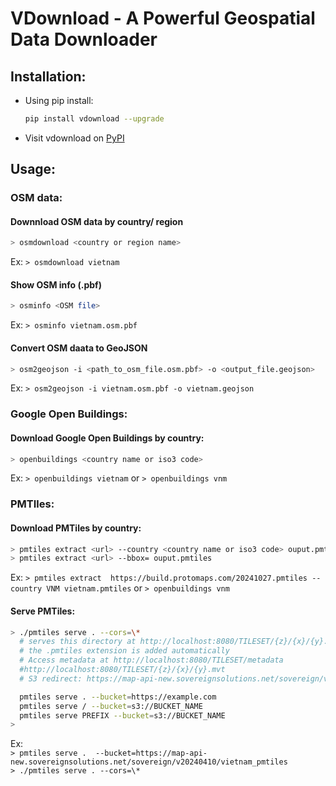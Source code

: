 # VDownload - A Powerful Geospatial Data Downloader

## Installation: 
- Using pip install: 
  ``` bash 
  pip install vdownload --upgrade
  ```
    
- Visit vdownload on [PyPI](https://pypi.org/project/vdownload/)

## Usage:

### OSM data:
#### Downnload OSM data by country/ region
  ``` bash 
  > osmdownload <country or region name>
  ```
Ex: `> osmdownload vietnam` 

#### Show OSM info (.pbf)
  ``` bash 
  > osminfo <OSM file>
  ```
Ex: `> osminfo vietnam.osm.pbf` 

#### Convert OSM daata to GeoJSON
  ``` bash 
  > osm2geojson -i <path_to_osm_file.osm.pbf> -o <output_file.geojson>
  ```
Ex: `> osm2geojson -i vietnam.osm.pbf -o vietnam.geojson` 

### Google Open Buildings:
#### Download Google Open Buildings by country:
  ``` bash 
  > openbuildings <country name or iso3 code>
  ```
Ex: `> openbuildings vietnam` or `> openbuildings vnm`

### PMTIles:
#### Download PMTiles by country:
  ``` bash 
  > pmtiles extract <url> --country <country name or iso3 code> ouput.pmtiles
  > pmtiles extract <url> --bbox= ouput.pmtiles
  ```
Ex: `> pmtiles extract  https://build.protomaps.com/20241027.pmtiles --country VNM vietnam.pmtiles` or `> openbuildings vnm`
  

#### Serve PMTiles:
  ``` bash 
  > ./pmtiles serve . --cors=\*
    # serves this directory at http://localhost:8080/TILESET/{z}/{x}/{y}.mvt 
    # the .pmtiles extension is added automatically
    # Access metadata at http://localhost:8080/TILESET/metadata
    #http://localhost:8080/TILESET/{z}/{x}/{y}.mvt 
    # S3 redirect: https://map-api-new.sovereignsolutions.net/sovereign/v20240410/vietnam_pmtiles/vietnam.pmtiles

    pmtiles serve . --bucket=https://example.com
    pmtiles serve / --bucket=s3://BUCKET_NAME
    pmtiles serve PREFIX --bucket=s3://BUCKET_NAME
  > 
  ```
Ex:   
  `> pmtiles serve .  --bucket=https://map-api-new.sovereignsolutions.net/sovereign/v20240410/vietnam_pmtiles`<br>
  `> ./pmtiles serve . --cors=\* `